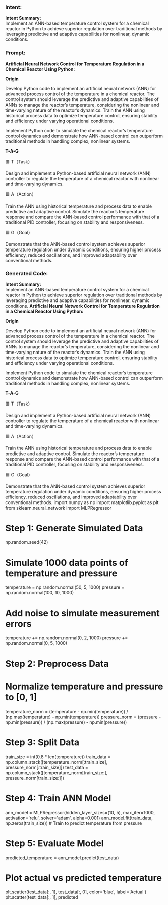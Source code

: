 ### Intent:
**Intent Summary:**  
Implement an ANN-based temperature control system for a chemical reactor in Python to achieve superior regulation over traditional methods by leveraging predictive and adaptive capabilities for nonlinear, dynamic conditions.

### Prompt:
**Artificial Neural Network Control for Temperature Regulation in a Chemical Reactor Using Python:**

**Origin**

Develop Python code to implement an artificial neural network (ANN) for advanced process control of the temperature in a chemical reactor. The control system should leverage the predictive and adaptive capabilities of ANNs to manage the reactor’s temperature, considering the nonlinear and time-varying nature of the reactor’s dynamics. Train the ANN using historical process data to optimize temperature control, ensuring stability and efficiency under varying operational conditions.

Implement Python code to simulate the chemical reactor’s temperature control dynamics and demonstrate how ANN-based control can outperform traditional methods in handling complex, nonlinear systems.

**T-A-G**

🟥 T（Task）

Design and implement a Python-based artificial neural network (ANN) controller to regulate the temperature of a chemical reactor with nonlinear and time-varying dynamics.

🟩 A（Action）

Train the ANN using historical temperature and process data to enable predictive and adaptive control. Simulate the reactor’s temperature response and compare the ANN-based control performance with that of a traditional PID controller, focusing on stability and responsiveness.

🟦 G（Goal）

Demonstrate that the ANN-based control system achieves superior temperature regulation under dynamic conditions, ensuring higher process efficiency, reduced oscillations, and improved adaptability over conventional methods.

### Generated Code:
**Intent Summary:**  
Implement an ANN-based temperature control system for a chemical reactor in Python to achieve superior regulation over traditional methods by leveraging predictive and adaptive capabilities for nonlinear, dynamic conditions.
**Artificial Neural Network Control for Temperature Regulation in a Chemical Reactor Using Python:**

**Origin**

Develop Python code to implement an artificial neural network (ANN) for advanced process control of the temperature in a chemical reactor. The control system should leverage the predictive and adaptive capabilities of ANNs to manage the reactor’s temperature, considering the nonlinear and time-varying nature of the reactor’s dynamics. Train the ANN using historical process data to optimize temperature control, ensuring stability and efficiency under varying operational conditions.

Implement Python code to simulate the chemical reactor’s temperature control dynamics and demonstrate how ANN-based control can outperform traditional methods in handling complex, nonlinear systems.

**T-A-G**

🟥 T（Task）

Design and implement a Python-based artificial neural network (ANN) controller to regulate the temperature of a chemical reactor with nonlinear and time-varying dynamics.

🟩 A（Action）

Train the ANN using historical temperature and process data to enable predictive and adaptive control. Simulate the reactor’s temperature response and compare the ANN-based control performance with that of a traditional PID controller, focusing on stability and responsiveness.

🟦 G（Goal）

Demonstrate that the ANN-based control system achieves superior temperature regulation under dynamic conditions, ensuring higher process efficiency, reduced oscillations, and improved adaptability over conventional methods.
import numpy as np
import matplotlib.pyplot as plt
from sklearn.neural_network import MLPRegressor

# Step 1: Generate Simulated Data
np.random.seed(42)

# Simulate 1000 data points of temperature and pressure
temperature = np.random.normal(50, 5, 1000)
pressure = np.random.normal(100, 10, 1000)

# Add noise to simulate measurement errors
temperature += np.random.normal(0, 2, 1000)
pressure += np.random.normal(0, 5, 1000)

# Step 2: Preprocess Data
# Normalize temperature and pressure to [0, 1]
temperature_norm = (temperature - np.min(temperature)) / (np.max(temperature) - np.min(temperature))
pressure_norm = (pressure - np.min(pressure)) / (np.max(pressure) - np.min(pressure))

# Step 3: Split Data
train_size = int(0.8 * len(temperature))
train_data = np.column_stack([temperature_norm[:train_size], pressure_norm[:train_size]])
test_data = np.column_stack([temperature_norm[train_size:], pressure_norm[train_size:]])

# Step 4: Train ANN Model
ann_model = MLPRegressor(hidden_layer_sizes=(10, 5), max_iter=1000, activation='relu', solver='adam', alpha=0.001)
ann_model.fit(train_data, np.zeros(train_size))  # Train to predict temperature from pressure

# Step 5: Evaluate Model
predicted_temperature = ann_model.predict(test_data)

# Plot actual vs predicted temperature
plt.scatter(test_data[:, 1], test_data[:, 0], color='blue', label='Actual')
plt.scatter(test_data[:, 1], predicted
